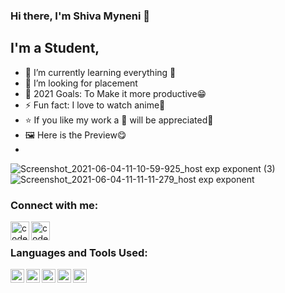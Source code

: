 ### Hi there, I'm Shiva Myneni 👋


## I'm a Student,

- 🌱 I’m currently learning everything 🤣
- 👯 I’m looking for placement
- 🥅 2021 Goals: To Make it more productive😁
- ⚡ Fun fact: I love to watch anime👻
- ⭐ If you like my work a 🌟 will be appreciated🤩
-  🖼  Here is the Preview😋
-  
![Screenshot_2021-06-04-11-10-59-925_host exp exponent (3)](https://user-images.githubusercontent.com/59661196/120757267-f3d5b000-c52d-11eb-91cf-602ab17d963d.jpg)
![Screenshot_2021-06-04-11-11-11-279_host exp exponent](https://user-images.githubusercontent.com/59661196/120757567-55961a00-c52e-11eb-8d1d-a5b9e9d63c12.jpg)


### Connect with me:

[<img align="left" alt="codeSTACKr | LinkedIn" width="30px" src="https://img.icons8.com/metro/50/000000/linkedin.png" />][linkedin]
[<img align="left" alt="codeSTACKr | Instagram" width="30px" src="https://img.icons8.com/metro/50/000000/instagram-new.png" />][instagram]
<br />

### Languages and Tools Used:

<img align="left" alt="Visual Studio Code" width="22px" src="https://img.icons8.com/fluent/48/000000/visual-studio-code-2019.png" />
<img align="left" alt="JavaScript" width="22px" src="https://img.icons8.com/color/48/000000/javascript.png" />
<img align="left" alt="React-Native" width="22px" src="https://img.icons8.com/color/48/000000/react-native.png" />
<img align="left" alt="Git" width="22px" src="https://img.icons8.com/color/48/000000/git.png" />
<img align="left" alt="GitHub" width="22px" src="https://img.icons8.com/material-rounded/24/000000/github.png" />

<br />
<br />




  

[instagram]: https://instagram.com/_shivamyneni
[linkedin]: https://linkedin.com/in/shivamyneni
